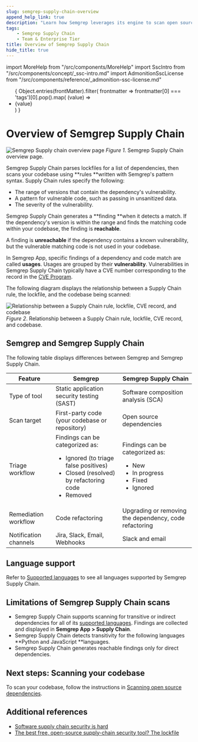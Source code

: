 ```yaml
---
slug: semgrep-supply-chain-overview 
append_help_link: true
description: "Learn how Semgrep leverages its engine to scan open source dependencies with high-signal rules."
tags:
    - Semgrep Supply Chain
    - Team & Enterprise Tier
title: Overview of Semgrep Supply Chain
hide_title: true
---
```


import MoreHelp from "/src/components/MoreHelp"
import SscIntro from "/src/components/concept/_ssc-intro.md"
import AdmonitionSscLicense from "/src/components/reference/_admonition-ssc-license.md"

<ul id="tag__badge-list">
{
Object.entries(frontMatter).filter(
    frontmatter => frontmatter[0] === 'tags')[0].pop().map(
    (value) => <li class='tag__badge-item'>{value}</li> )
}
</ul>

# Overview of Semgrep Supply Chain

<SscIntro />

<AdmonitionSscLicense />

![Semgrep Supply chain overview page](/img/sc-overview.png)
_Figure 1_. Semgrep Supply Chain overview page.

Semgrep Supply Chain parses lockfiles for a list of dependencies, then scans your codebase using **rules **written with Semgrep's pattern syntax. Supply Chain rules specify the following:

* The range of versions that contain the dependency's vulnerability.
* A pattern for vulnerable code, such as passing in unsanitized data.
* The severity of the vulnerability.

Semgrep Supply Chain generates a **finding **when it detects a match. If the dependency's version is within the range and finds the matching code within your codebase, the finding is **reachable**.

A finding is **unreachable** if the dependency contains a known vulnerability, but the vulnerable matching code is not used in your codebase.

In Semgrep App, specific findings of a dependency and code match are called **usages**. Usages are grouped by their **vulnerability**. Vulnerabilities in Semgrep Supply Chain typically have a CVE number corresponding to the record in the [CVE Program](https://www.cve.org/About/Overview).

The following diagram displays the relationship between a Supply Chain rule, the lockfile, and the codebase being scanned:

![Relationship between a Supply Chain rule, lockfile, CVE record, and codebase](/img/sc-reachability-analysis.png)
_Figure 2_. Relationship between a Supply Chain rule, lockfile, CVE record, and codebase.

## Semgrep and Semgrep Supply Chain

The following table displays differences between Semgrep and Semgrep Supply Chain.

<table>
<thead><tr>
   <th>Feature</th>
   <th>Semgrep</th>
   <th>Semgrep Supply Chain</th>
</tr></thead>
<tbody><tr>
   <td>Type of tool</td>
   <td>Static application security testing (SAST)</td>
   <td>Software composition analysis (SCA)</td>
  </tr>
  <tr>
   <td>Scan target
   </td>
   <td>First-party code (your codebase or repository)
   </td>
   <td>Open source dependencies 
   </td>
  </tr>
  <tr>
   <td>Triage workflow
   </td>
   <td>Findings can be categorized as:
<ul>
<li>Ignored (to triage false positives)</li>
<li>Closed (resolved) by refactoring code</li>
<li>Removed</li>
</ul>
   </td>
   <td>Findings can be categorized as:
<ul>
<li>New</li>
<li>In progress</li>
<li>Fixed</li>
<li>Ignored</li>
</ul>
   </td>
  </tr>
  <tr>
   <td>Remediation workflow
   </td>
   <td>Code refactoring
   </td>
   <td>Upgrading or removing the dependency, code refactoring
   </td>
  </tr>
  <tr>
   <td>Notification channels
   </td>
   <td>Jira, Slack, Email, Webhooks
   </td>
   <td>Slack and email
   </td>
  </tr></tbody>
</table>

## Language support

Refer to [Supported languages](/docs/supported-languages#semgrep-supply-chain) to see all languages supported by Semgrep Supply Chain.

## Limitations of Semgrep Supply Chain scans

* Semgrep Supply Chain supports scanning for transitive or indirect dependencies for all of its [supported languages](docs/supported-languages). Findings are collected and displayed in **Semgrep App > Supply Chain**.
* Semgrep Supply Chain detects transitivity for the following languages **Python and JavaScript **languages.
* Semgrep Supply Chain generates reachable findings only for direct dependencies.

## Next steps: Scanning your codebase

To scan your codebase, follow the instructions in [Scanning open source dependencies](/semgrep-sc/scanning-open-source-dependencies).

## Additional references

* [Software supply chain security is hard](https://r2c.dev/blog/2022/software-supply-chain-security-is-hard/)
* [The best free, open-source supply-chain security tool? The lockfile](https://r2c.dev/blog/2022/the-best-free-open-source-supply-chain-tool-the-lockfile/)

<MoreHelp />
